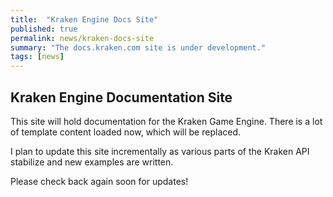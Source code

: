 ```yaml
---
title:  "Kraken Engine Docs Site"
published: true
permalink: news/kraken-docs-site
summary: "The docs.kraken.com site is under development."
tags: [news]
---
```


## Kraken Engine Documentation Site

This site will hold documentation for the Kraken Game Engine.  There is a lot of template content loaded now, which will be replaced.

I plan to update this site incrementally as various parts of the Kraken API stabilize and new examples are written.

Please check back again soon for updates!
